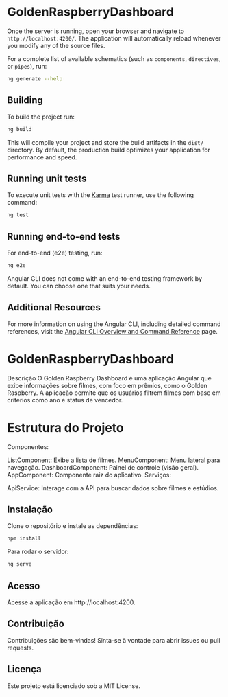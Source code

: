 # GoldenRaspberryDashboard



Once the server is running, open your browser and navigate to `http://localhost:4200/`. The application will automatically reload whenever you modify any of the source files.



For a complete list of available schematics (such as `components`, `directives`, or `pipes`), run:

```bash
ng generate --help
```

## Building

To build the project run:

```bash
ng build
```

This will compile your project and store the build artifacts in the `dist/` directory. By default, the production build optimizes your application for performance and speed.

## Running unit tests

To execute unit tests with the [Karma](https://karma-runner.github.io) test runner, use the following command:

```bash
ng test
```

## Running end-to-end tests

For end-to-end (e2e) testing, run:

```bash
ng e2e
```

Angular CLI does not come with an end-to-end testing framework by default. You can choose one that suits your needs.

## Additional Resources

For more information on using the Angular CLI, including detailed command references, visit the [Angular CLI Overview and Command Reference](https://angular.dev/tools/cli) page.


# GoldenRaspberryDashboard
Descrição
O Golden Raspberry Dashboard é uma aplicação Angular que exibe informações sobre filmes, com foco em prêmios, como o Golden Raspberry. A aplicação permite que os usuários filtrem filmes com base em critérios como ano e status de vencedor.

# Estrutura do Projeto
Componentes:

ListComponent: Exibe a lista de filmes.
MenuComponent: Menu lateral para navegação.
DashboardComponent: Painel de controle (visão geral).
AppComponent: Componente raiz do aplicativo.
Serviços:

ApiService: Interage com a API para buscar dados sobre filmes e estúdios.

## Instalação
Clone o repositório e instale as dependências:
```bash
npm install
```
Para rodar o servidor:
```bash
ng serve
```
## Acesso
Acesse a aplicação em http://localhost:4200.

## Contribuição
Contribuições são bem-vindas! Sinta-se à vontade para abrir issues ou pull requests.

## Licença
Este projeto está licenciado sob a MIT License.